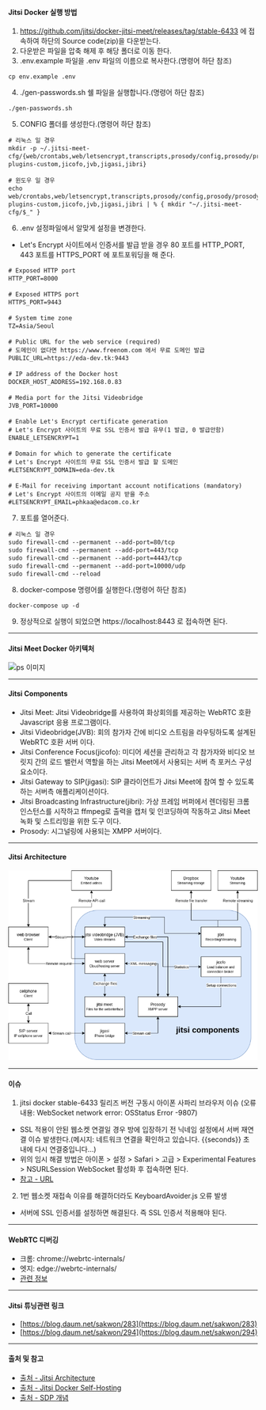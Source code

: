 #### Jitsi Docker 실행 방법
1. https://github.com/jitsi/docker-jitsi-meet/releases/tag/stable-6433 에 접속하여 하단의 Source code(zip)을 다운받는다.
2. 다운받은 파일을 압축 해제 후 해당 폴더로 이동 한다.
3. .env.example 파일을 .env 파일의 이름으로 복사한다.(명령어 하단 참조)

```
cp env.example .env
```

4. ./gen-passwords.sh 쉘 파일을 실행합니다.(명령어 하단 참조)

```
./gen-passwords.sh
```

5. CONFIG 폴더를 생성한다.(명령어 하단 참조)

```
# 리눅스 일 경우
mkdir -p ~/.jitsi-meet-cfg/{web/crontabs,web/letsencrypt,transcripts,prosody/config,prosody/prosody-plugins-custom,jicofo,jvb,jigasi,jibri}

# 윈도우 일 경우
echo web/crontabs,web/letsencrypt,transcripts,prosody/config,prosody/prosody-plugins-custom,jicofo,jvb,jigasi,jibri | % { mkdir "~/.jitsi-meet-cfg/$_" }
```

6. .env 설정파일에서 알맞게 설정을 변경한다.
  - Let's Encrypt 사이트에서 인증서를 발급 받을 경우 80 포트를 HTTP_PORT, 443 포트를 HTTPS_PORT 에 포트포워딩을 해 준다.

```
# Exposed HTTP port
HTTP_PORT=8000

# Exposed HTTPS port
HTTPS_PORT=9443

# System time zone
TZ=Asia/Seoul

# Public URL for the web service (required)
# 도메인이 없다면 https://www.freenom.com 에서 무료 도메인 발급
PUBLIC_URL=https://eda-dev.tk:9443

# IP address of the Docker host
DOCKER_HOST_ADDRESS=192.168.0.83

# Media port for the Jitsi Videobridge
JVB_PORT=10000

# Enable Let's Encrypt certificate generation
# Let's Encrypt 사이트의 무료 SSL 인증서 발급 유무(1 발급, 0 발급안함)
ENABLE_LETSENCRYPT=1

# Domain for which to generate the certificate
# Let's Encrypt 사이트의 무료 SSL 인증서 발급 할 도메인
#LETSENCRYPT_DOMAIN=eda-dev.tk

# E-Mail for receiving important account notifications (mandatory)
# Let's Encrypt 사이트의 이메일 공지 받을 주소
#LETSENCRYPT_EMAIL=phkaa@edacom.co.kr
```

7. 포트를 열어준다.
```
# 리눅스 일 경우
sudo firewall-cmd --permanent --add-port=80/tcp
sudo firewall-cmd --permanent --add-port=443/tcp
sudo firewall-cmd --permanent --add-port=4443/tcp
sudo firewall-cmd --permanent --add-port=10000/udp
sudo firewall-cmd --reload
```

8. docker-compose 명령어를 실행한다.(명령어 하단 참조)

```
docker-compose up -d 
```

9. 정상적으로 실행이 되었으면 https://localhost:8443 로 접속하면 된다.

---

#### Jitsi Meet Docker 아키텍처
![ps 이미지](https://jitsi.github.io/handbook/docs/assets/docker-jitsi-meet.png)

---

#### Jitsi Components
- Jitsi Meet: Jitsi Videobridge를 사용하여 화상회의를 제공하는 WebRTC 호환 Javascript 응용 프로그램이다. 
- Jitsi Videobridge(JVB): 회의 참가자 간에 비디오 스트림을 라우팅하도록 설계된 WebRTC 호환 서버 이다.
- Jitsi Conference Focus(jicofo): 미디어 세션을 관리하고 각 참가자와 비디오 브릿지 간의 로드 밸런서 역할을 하는 Jitsi Meet에서 사용되는 서버 측 포커스 구성 요소이다.
- Jitsi Gateway to SIP(jigasi): SIP 클라이언트가 Jitsi Meet에 참여 할 수 있도록 하는 서버측 애플리케이션이다.
- Jitsi Broadcasting Infrastructure(jibri): 가상 프레임 버퍼에서 렌더링된 크롬 인스턴스를 시작하고 ffmpeg로 출력을 캡처 및 인코딩하여 작동하고 Jitsi Meet 녹화 및 스트리밍을 위한 도구 이다.
- Prosody: 시그널링에 사용되는 XMPP 서버이다.

---

#### Jitsi Architecture
![ps 이미지](https://raw.githubusercontent.com/jitsi/handbook/master/docs/assets/ArchitectureDiagram.png)

---

#### 이슈
1. jitsi docker stable-6433 릴리즈 버전 구동시 아이폰 사파리 브라우저 이슈
(오류 내용: WebSocket network error: OSStatus Error -9807)
  - SSL 적용이 안된 웹소켓 연결일 경우 방에 입장하기 전 닉네임 설정에서 서버 재연결 이슈 발생한다.(메시지: 네트워크 연결을 확인하고 있습니다. {{seconds}} 초 내에 다시 연결중입니다…)
  - 위의 임시 해결 방법은 아이폰 > 설정 > Safari > 고급 > Experimental Features > NSURLSession WebSocket 활성화 후 접속하면 된다.
  - [참고 - URL](https://stackoverflow.com/questions/37898048/websocket-network-error-osstatus-error-9807-invalid-certificate-chain)

2. 1번 웹소켓 재접속 이유를 해결하더라도 KeyboardAvoider.js 오류 발생
  - 서버에 SSL 인증서를 설정하면 해결된다. 즉 SSL 인증서 적용해야 된다.

---

#### WebRTC 디버깅
- 크롬: chrome://webrtc-internals/
- 엣지: edge://webrtc-internals/
- [관련 정보](https://docs.remotemonster.com/web/web-debug-inside)
---

#### Jitsi 튜닝관련 링크
- [https://blog.daum.net/sakwon/283](https://blog.daum.net/sakwon/283)
- [https://blog.daum.net/sakwon/294](https://blog.daum.net/sakwon/294)

---

#### 출처 및 참고
- [출처 - Jitsi Architecture](https://jitsi.github.io/handbook/docs/architecture)
- [출처 - Jitsi Docker Self-Hosting](https://jitsi.github.io/handbook/docs/devops-guide/devops-guide-docker)
- [출처 - SDP 개념](https://nexpert.tistory.com/497)
